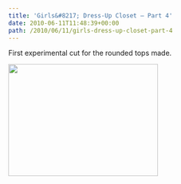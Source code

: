 ```yaml
---
title: 'Girls&#8217; Dress-Up Closet — Part 4'
date: 2010-06-11T11:48:39+00:00
path: /2010/06/11/girls-dress-up-closet-part-4
---
```

First experimental cut for the rounded tops made.
  
<img src="http://seancamden.com/wp-content/uploads/2010/06/2010-06-11-11.40.29-300x225.jpg" alt="" title="first attempt at rounded top cut" width="300" height="225" class="alignnone size-medium wp-image-183" />